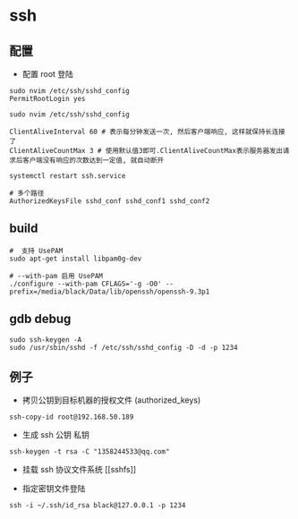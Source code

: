 # ssh

## 配置

- 配置 root 登陆
```shell
sudo nvim /etc/ssh/sshd_config
PermitRootLogin yes
```

```shell
sudo nvim /etc/ssh/sshd_config

ClientAliveInterval 60 # 表示每分钟发送一次, 然后客户端响应, 这样就保持长连接了
ClientAliveCountMax 3 # 使用默认值3即可.ClientAliveCountMax表示服务器发出请求后客户端没有响应的次数达到一定值, 就自动断开

systemctl restart ssh.service

# 多个路径
AuthorizedKeysFile sshd_conf sshd_conf1 sshd_conf2
```

## build
```shell
#  支持 UsePAM
sudo apt-get install libpam0g-dev

# --with-pam 启用 UsePAM
./configure --with-pam CFLAGS='-g -O0' --prefix=/media/black/Data/lib/openssh/openssh-9.3p1
```

## gdb debug
```shell
sudo ssh-keygen -A
sudo /usr/sbin/sshd -f /etc/ssh/sshd_config -D -d -p 1234
```

## 例子

- 拷贝公钥到目标机器的授权文件 (authorized_keys)
```shell
ssh-copy-id root@192.168.50.189
```

- 生成 ssh 公钥 私钥
```shell
ssh-keygen -t rsa -C "1358244533@qq.com"
```

- 挂载 ssh 协议文件系统
[[sshfs]]

- 指定密钥文件登陆
```shell
ssh -i ~/.ssh/id_rsa black@127.0.0.1 -p 1234
```
